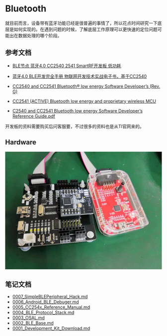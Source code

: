 # Bluetooth

就目前而言，设备带有蓝牙功能已经是很普遍的事情了，所以花点时间研究一下底层是如何实现的。在遇到问题的时候，了解底层工作原理可以更快速的定位问题可能出在数据处理的哪个阶段。

## 参考文档

* [BLE节点 蓝牙4.0 CC2540 2541 SmartRF开发板 低功耗](https://detail.tmall.com/item.htm?spm=a230r.1.14.6.551d5c8chc2pC3&id=564867661483&cm_id=140105335569ed55e27b&abbucket=6)
* [蓝牙4.0 BLE开发完全手册 物联网开发技术实战电子书，基于CC2540](https://e2echina.ti.com/question_answer/wireless_connectivity/bluetooth/f/103/t/156405)
* [CC2540 and CC2541 Bluetooth® low energy Software Developer’s (Rev. G)](http://www.ti.com/lit/ug/swru271g/swru271g.pdf)
* [CC2541 (ACTIVE) Bluetooth low energy and proprietary wireless MCU](http://www.ti.com/product/CC2541/technicaldocuments)

* [C2540 and CC2541 Bluetooth low energy Software Developer’s Reference Guide.pdf](./docs/refers/C2540_and_CC2541_Bluetooth_low_energy_Software_Developer’s_Reference_Guide.pdf)

开发板的资料需要购买后问客服要，不过很多的资料也是从TI官网来的。

## Hardware

![./docs/images/Hardware_For_BLE_Learning.jpg](./docs/images/Hardware_For_BLE_Learning.jpg)

## 笔记文档
 
* [0007_SimpleBLEPeripheral_Hack.md](./docs/0007_SimpleBLEPeripheral_Hack.md)
* [0006_Android_BLE_Debuger.md](./docs/0006_Android_BLE_Debuger.md)
* [0005_CC254x_Reference_Manual.md](./docs/0005_CC254x_Reference_Manual.md)
* [0004_BLE_Protocol_Stack.md](./docs/0004_BLE_Protocol_Stack.md)
* [0003_OSAL.md](./docs/0003_OSAL.md)
* [0002_BLE_Base.md](./docs/0002_BLE_Base.md)
* [0001_Development_Kit_Download.md](./docs/0001_Development_Kit_Download.md)

